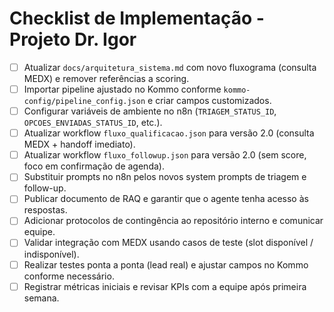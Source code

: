 # Checklist de Implementação - Projeto Dr. Igor

- [ ] Atualizar `docs/arquitetura_sistema.md` com novo fluxograma (consulta MEDX) e remover referências a scoring.
- [ ] Importar pipeline ajustado no Kommo conforme `kommo-config/pipeline_config.json` e criar campos customizados.
- [ ] Configurar variáveis de ambiente no n8n (`TRIAGEM_STATUS_ID`, `OPCOES_ENVIADAS_STATUS_ID`, etc.).
- [ ] Atualizar workflow `fluxo_qualificacao.json` para versão 2.0 (consulta MEDX + handoff imediato).
- [ ] Atualizar workflow `fluxo_followup.json` para versão 2.0 (sem score, foco em confirmação de agenda).
- [ ] Substituir prompts no n8n pelos novos system prompts de triagem e follow-up.
- [ ] Publicar documento de RAQ e garantir que o agente tenha acesso às respostas.
- [ ] Adicionar protocolos de contingência ao repositório interno e comunicar equipe.
- [ ] Validar integração com MEDX usando casos de teste (slot disponível / indisponível).
- [ ] Realizar testes ponta a ponta (lead real) e ajustar campos no Kommo conforme necessário.
- [ ] Registrar métricas iniciais e revisar KPIs com a equipe após primeira semana.
